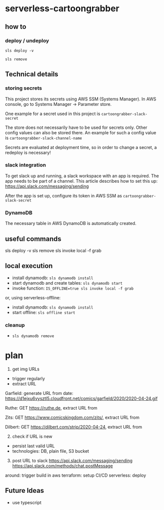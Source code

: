 # serverless-cartoongrabber
## how to
### deploy / undeploy
`sls deploy -v`

`sls remove`

## Technical details
### storing secrets
This project stores its secrets using AWS SSM (Systems Manager).
In AWS console, go to Systems Manager -> Parameter store.

One example for a secret used in this project is `cartoongrabber-slack-secret`

The store does not necessarily have to be used for secrets only. 
Other config values can also be stored there. An example for such a config value is `cartoongrabber-slack-channel-name`

Secrets are evaluated at deployment time, so in order to change a secret, a redeploy is necessary!

### slack integration
To get slack up and running, a slack workspace with an app is required. 
The app needs to be part of a channel.
This article describes how to set this up: https://api.slack.com/messaging/sending

After the app is set up, configure its token in AWS SSM as `cartoongrabber-slack-secret`

### DynamoDB
The necessary table in AWS DynamoDB is automatically created.

## useful commands

sls deploy -v
sls remove
sls invoke local -f grab

## local execution

- install dynamodb: `sls dynamodb install`
- start dynamodb and create tables: `sls dynamodb start`
- invoke function: `IS_OFFLINE=true sls invoke local -f grab`

or, using serverless-offline:

- install dynamodb: `sls dynamodb install`
- start offline: `sls offline start`

### cleanup

- `sls dynamodb remove`

# plan

1. get img URLs

- trigger regularly
- extract URL

Garfield:
generate URL from date: https://d1ejxu6vysztl5.cloudfront.net/comics/garfield/2020/2020-04-24.gif

Ruthe:
GET https://ruthe.de, extract URL from <meta property="og:image" content="https://ruthe.de/cartoons/strip_2229.jpg">

Zits:
GET https://www.comicskingdom.com/zits/, extract URL from <meta property="og:image" content="https://safr.kingfeatures.com/api/img.php?e=gif&s=c&file=Wml0cy8yMDIwLzA0L1ppdHMuMjAyMDA0MjRfMTUzNi5naWY=" />

Dilbert:
GET https://dilbert.com/strip/2020-04-24, extract URL from <meta property="og:image" content="http://assets.amuniversal.com/aa119890567f0138f584005056a9545d"/>

2. check if URL is new

- persist last valid URL
- technologies: DB, plain file, S3 bucket

3. post URL to slack
   https://api.slack.com/messaging/sending
   https://api.slack.com/methods/chat.postMessage

around:
trigger build in aws
terraform: setup CI/CD
serverless: deploy

## Future Ideas

- use typescript
